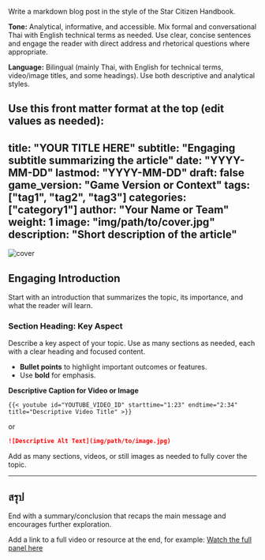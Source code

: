 
Write a markdown blog post in the style of the Star Citizen Handbook.

**Tone:** Analytical, informative, and accessible. Mix formal and conversational Thai with English technical terms as needed. Use clear, concise sentences and engage the reader with direct address and rhetorical questions where appropriate.

**Language:** Bilingual (mainly Thai, with English for technical terms, video/image titles, and some headings). Use both descriptive and analytical styles.

Use this front matter format at the top (edit values as needed):
---
title: "YOUR TITLE HERE"
subtitle: "Engaging subtitle summarizing the article"
date: "YYYY-MM-DD"
lastmod: "YYYY-MM-DD"
draft: false
game_version: "Game Version or Context"
tags: ["tag1", "tag2", "tag3"]
categories: ["category1"]
author: "Your Name or Team"
weight: 1
image: "img/path/to/cover.jpg"
description: "Short description of the article"
---

![cover](../../img/path/to/cover.jpg)

## Engaging Introduction

Start with an introduction that summarizes the topic, its importance, and what the reader will learn.


### Section Heading: Key Aspect

Describe a key aspect of your topic. Use as many sections as needed, each with a clear heading and focused content.

- **Bullet points** to highlight important outcomes or features.
- Use **bold** for emphasis.

**Descriptive Caption for Video or Image**
```hugo
{{< youtube id="YOUTUBE_VIDEO_ID" starttime="1:23" endtime="2:34" title="Descriptive Video Title" >}}
```
or
```markdown
![Descriptive Alt Text](img/path/to/image.jpg)
```

Add as many sections, videos, or still images as needed to fully cover the topic.

---

## สรุป

End with a summary/conclusion that recaps the main message and encourages further exploration.

Add a link to a full video or resource at the end, for example:
[Watch the full panel here](https://youtu.be/YOUTUBE_VIDEO_ID)
